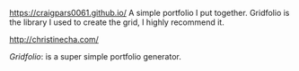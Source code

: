 https://craigpars0061.github.io/
A simple portfolio I put together.
Gridfolio is the library I used to create the grid, I highly recommend it.

http://christinecha.com/

*Gridfolio*:
is a super simple portfolio generator.

